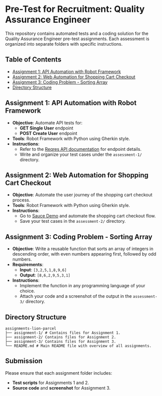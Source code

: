 # Pre-Test for Recruitment: Quality Assurance Engineer

This repository contains automated tests and a coding solution for the Quality Assurance Engineer pre-test assignments. Each assessment is organized into separate folders with specific instructions.

## Table of Contents
- [Assignment 1: API Automation with Robot Framework](#assignment-1-api-automation-with-robot-framework)
- [Assignment 2: Web Automation for Shopping Cart Checkout](#assignment-2-web-automation-for-shopping-cart-checkout)
- [Assignment 3: Coding Problem - Sorting Array](#assignment-3-coding-problem---sorting-array)
- [Directory Structure](#directory-structure)

## Assignment 1: API Automation with Robot Framework
- **Objective**: Automate API tests for:
  - **GET Single User** endpoint
  - **POST Create User** endpoint
- **Tools**: Robot Framework with Python using Gherkin style.
- **Instructions**:
  - Refer to the [Reqres API documentation](https://reqres.in/) for endpoint details.
  - Write and organize your test cases under the `assessment-1/` directory.

## Assignment 2: Web Automation for Shopping Cart Checkout
- **Objective**: Automate the user journey of the shopping cart checkout process.
- **Tools**: Robot Framework with Python using Gherkin style.
- **Instructions**:
  - Go to [Sauce Demo](https://www.saucedemo.com) and automate the shopping cart checkout flow.
  - Save your test cases in the `assessment-2/` directory.

## Assignment 3: Coding Problem - Sorting Array
- **Objective**: Write a reusable function that sorts an array of integers in descending order, with even numbers appearing first, followed by odd numbers.
- **Requirements**:
  - **Input**: `[3,2,5,1,8,9,6]`
  - **Output**: `[8,6,2,9,5,3,1]`
- **Instructions**:
  - Implement the function in any programming language of your choice.
  - Attach your code and a screenshot of the output in the `assessment-3/` directory.

## Directory Structure
```
assignments-lion-parcel
├── assignment-1/ # Contains files for Assignment 1.
├── assignment-2/ Contains files for Assignment 2.
├── assignment-3/ Contains files for Assignment 3.
└── README.md # Main README file with overview of all assignments.
```

## Submission
Please ensure that each assignment folder includes:
- **Test scripts** for Assignments 1 and 2.
- **Source code** and **screenshot** for Assignment 3.